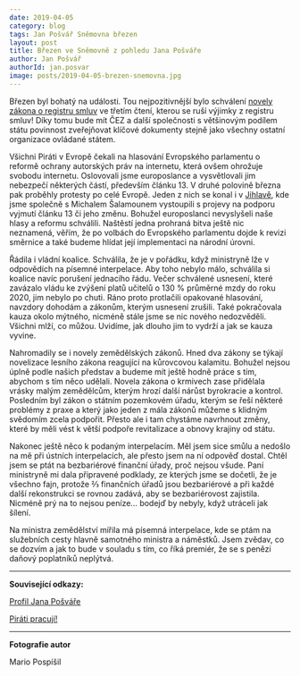 ```yaml
---
date: 2019-04-05
category: blog
tags: Jan Pošvář Sněmovna březen
layout: post
title: Březen ve Sněmovně z pohledu Jana Pošváře
author: Jan Pošvář
authorId: jan.posvar    
image: posts/2019-04-05-brezen-snemovna.jpg
---
```


Březen byl bohatý na události. Tou nejpozitivnější bylo schválení [novely zákona o registru smluv](https://www.pirati.cz/tiskove-zpravy/zasadni-zmena-schvalena-novela-zakona-o-registru-smluv.html) ve třetím čtení, kterou se ruší výjimky z registru smluv! Díky tomu bude mít ČEZ a další společnosti s většinovým podílem státu povinnost zveřejňovat klíčové dokumenty stejně jako všechny ostatní organizace ovládané státem. 

Všichni Piráti v Evropě čekali na hlasování Evropského parlamentu o reformě ochrany autorských práv na internetu, která ovšem ohrožuje svobodu internetu. Oslovovali jsme europoslance a vysvětlovali jim nebezpečí některých částí, především článku 13. V druhé polovině března pak proběhly protesty po celé Evropě. Jeden z nich se konal i v [Jihlavě](https://vysocina.pirati.cz/aktuality/zahran-internet.html), kde jsme společně s Michalem Šalamounem vystoupili s projevy na podporu vyjmutí článku 13 či jeho změnu. Bohužel europoslanci nevyslyšeli naše hlasy a reformu schválili. Naštěstí jedna prohraná bitva ještě nic neznamená, věřím, že po volbách do Evropského parlamentu dojde k revizi směrnice a také budeme hlídat její implementaci na národní úrovni.

Řádila i vládní koalice. Schválila, že je v pořádku, když ministryně lže v odpovědích na písemné interpelace. Aby toho nebylo málo, schválila si koalice navíc porušení jednacího řádu. Večer schválené usnesení, které zavázalo vládu ke zvýšení platů učitelů o 130 % průměrné mzdy do roku 2020, jim nebylo po chuti. Ráno proto protlačili opakované hlasování, navzdory dohodám a zákonům, kterým usnesení zrušili. Také pokračovala kauza okolo mýtného, nicméně stále jsme se nic nového nedozvěděli. Všichni mlží, co můžou. Uvidíme, jak dlouho jim to vydrží a jak se kauza vyvine. 

Nahromadily se i novely zemědělských zákonů. Hned dva zákony se týkají novelizace lesního zákona reagující na kůrovcovou kalamitu. Bohužel nejsou úplně podle našich představ a budeme mít ještě hodně práce s tím, abychom s tím něco udělali. Novela zákona o krmivech zase přidělala vrásky malým zemědělcům, kterým hrozí další nárůst byrokracie a kontrol. Posledním byl zákon o státním pozemkovém úřadu, kterým se řeší některé problémy z praxe a který jako jeden z mála zákonů můžeme s klidným svědomím zcela podpořit. Přesto ale i tam chystáme navrhnout změny, které by měli vést k větší podpoře revitalizace a obnovy krajiny od státu.

Nakonec ještě něco k podaným interpelacím. Měl jsem sice smůlu a nedošlo na mě při ústních interpelacích, ale přesto jsem na ní odpověď dostal. Chtěl jsem se ptát na bezbariérové finanční úřady, proč nejsou všude. Paní ministryně mi dala připravené podklady, ze kterých jsme se dočetli, že je všechno fajn, protože ⅔ finančních úřadů jsou bezbariérové a při každé další rekonstrukci se rovnou zadává, aby se bezbariérovost zajistila. Nicméně prý na to nejsou peníze… bodejď by nebyly, když utráceli jak šílení.

Na ministra zemědělství mířila má písemná interpelace, kde se ptám na služebních cesty hlavně samotného ministra a náměstků. Jsem zvědav, co se dozvím a jak to bude v souladu s tím, co říká premiér, že se s penězi daňový poplatníků neplýtvá.

---

**Související odkazy:**

[Profil Jana Pošváře](https://wiki.pirati.cz/lide/jan_posvar)

[Piráti pracují!](https://piratipracuji.cz/)

---

**Fotografie autor**

Mario Pospíšil
